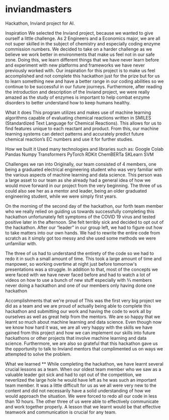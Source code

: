 # inviandmasters
Hackathon, Inviand project for AI.

Inspiration
We selected the Inviand project, because we wanted to give ourself a little challenge. As 2 Engineers and a Economics major, we are all not super skilled in the subject of chemistry and especially coding enzyme commission numbers. We decided to take on a harder challenge as we believe we work better in environments that make us feel not in our safe zone. Doing this, we learn different things that we have never learn before and experiment with new platforms and frameworks we have never previously worked with. Our inspiration for this project is to make us feel accomplished and not complete this hackathon just for the prize but for us to learn something new and have a better range in our coding abilities so we continue to be successful in our future journeys. Furthermore, after reading the introduction and description of the Inviand project, we were really amazed as the study of enzymes is important to help combat enzyme disorders to better understand how to keep humans healthy.

What it does
This program utilizes and makes use of machine learning algorithms capable of evaluating chemical reactions written in SMILES (Standardized Text Language for Chemical Reactions). This allows for us to find features unique to each reactant and product. From this, our machine learning systems can detect patterns and accurately predict future chemical reaction’s EC numbers and use it for further studies.

How we built it
Used many technologies and libraries such as: Google Colab Pandas Numpy Transformers PyTorch RDKit ChemBERTa SKLearn SVM

Challenges we ran into
Originally, our team consisted of 4 members, one being a graduated electrical engineering student who was very familiar with the various aspects of machine learning and data science. This person was a large asset to our team as she already had a general idea of how we would move forward in our project from the very beginning. The three of us could also see her as a mentor and leader, being an older graduated engineering student, while we were simply first years.

On the morning of the second day of the hackathon, our forth team member who we really relied on guiding us towards successfully completing this hackathon unfortunately felt symptoms of the COVID 19 virus and tested positive later in the afternoon. She felt terribly sick and decided to opt out of the hackathon. After our “leader” in our group left, we had to figure out how to take matters into our own hands. We had to rewrite the entire code from scratch as it simply got too messy and she used some methods we were unfamiliar with.

The three of us had to understand the entirety of the code so we had to redo it in such a small amount of time. This took a large amount of time and manpower, so working overtime at night just before tomorrow's presentations was a struggle. In addition to that, most of the concepts we were faced with we have never faced before and had to watch a lot of videos on how to use a bunch of new stuff especially with ⅔ members never doing a hackathon and one of our members only having done one hackathon

Accomplishments that we're proud of
This was the first very big project we did as a team and we are proud of actually being able to complete this hackathon and submitting our work and having the code to work all by ourselves as well as great help from the mentors. We are so happy that we learnt so much about machine learning and data science. Even though now we know how hard it was, we are all very happy with the skills we have gained from this project and how we can implement our skills into future hackathons or other projects that involve machine learning and data science. Furthermore, we are also so grateful that this hackathon gave us the opportunity to talk to Inviand mentors that complimented us on ways we attempted to solve the problem.

What we learned **
While completing the hackathon, we have learnt several crucial lessons as a team. When our oldest team member who we saw as a valuable leader got sick and had to opt out of the competition, we neverlized the large hole he would have left as he was such an important team member. It was a little difficult for us as we all were very new to the content and did not necessarily have a solid understanding of how we would approach the situation. We were forced to redo all our code in less than 10 hours. The other three of us were able to effectively communicate and work together properly. A lesson that we learnt would be that effective teamwork and communication is crucial for any team.
